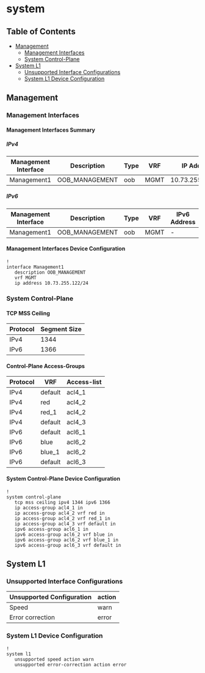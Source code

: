 # system

## Table of Contents

- [Management](#management)
  - [Management Interfaces](#management-interfaces)
  - [System Control-Plane](#system-control-plane)
- [System L1](#system-l1)
  - [Unsupported Interface Configurations](#unsupported-interface-configurations)
  - [System L1 Device Configuration](#system-l1-device-configuration)

## Management

### Management Interfaces

#### Management Interfaces Summary

##### IPv4

| Management Interface | Description | Type | VRF | IP Address | Gateway |
| -------------------- | ----------- | ---- | --- | ---------- | ------- |
| Management1 | OOB_MANAGEMENT | oob | MGMT | 10.73.255.122/24 | 10.73.255.2 |

##### IPv6

| Management Interface | Description | Type | VRF | IPv6 Address | IPv6 Gateway |
| -------------------- | ----------- | ---- | --- | ------------ | ------------ |
| Management1 | OOB_MANAGEMENT | oob | MGMT | - | - |

#### Management Interfaces Device Configuration

```eos
!
interface Management1
   description OOB_MANAGEMENT
   vrf MGMT
   ip address 10.73.255.122/24
```

### System Control-Plane

#### TCP MSS Ceiling

| Protocol | Segment Size |
| -------- | -------------|
| IPv4 | 1344 |
| IPv6 | 1366 |

#### Control-Plane Access-Groups

| Protocol | VRF | Access-list |
| -------- | --- | ------------|
| IPv4 | default | acl4_1 |
| IPv4 | red | acl4_2 |
| IPv4 | red_1 | acl4_2 |
| IPv4 | default | acl4_3 |
| IPv6 | default | acl6_1 |
| IPv6 | blue | acl6_2 |
| IPv6 | blue_1 | acl6_2 |
| IPv6 | default | acl6_3 |

#### System Control-Plane Device Configuration

```eos
!
system control-plane
   tcp mss ceiling ipv4 1344 ipv6 1366
   ip access-group acl4_1 in
   ip access-group acl4_2 vrf red in
   ip access-group acl4_2 vrf red_1 in
   ip access-group acl4_3 vrf default in
   ipv6 access-group acl6_1 in
   ipv6 access-group acl6_2 vrf blue in
   ipv6 access-group acl6_2 vrf blue_1 in
   ipv6 access-group acl6_3 vrf default in
```

## System L1

### Unsupported Interface Configurations

| Unsupported Configuration | action |
| ---------------- | -------|
| Speed | warn |
| Error correction | error |

### System L1 Device Configuration

```eos
!
system l1
   unsupported speed action warn
   unsupported error-correction action error
```
